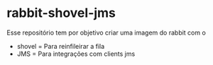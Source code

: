 # rabbit-shovel-jms

Esse repositório tem por objetivo criar uma imagem do rabbit com o  

 - shovel = Para reinfileirar a fila
 - JMS = Para integrações com clients jms
